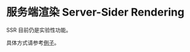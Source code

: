 # 服务端渲染 Server-Sider Rendering

SSR 目前仍是实验性功能。

具体方式请参考[例子](https://github.com/TuSimple/naive-ui/tree/main/playground/ssr)。
